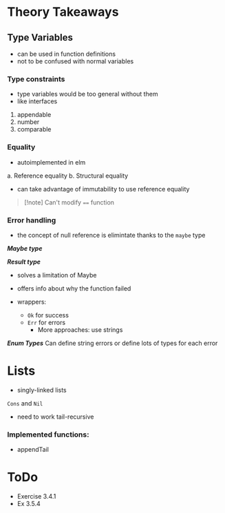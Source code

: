 # Theory Takeaways

## Type Variables
- can be used in function definitions
- not to be confused with normal variables

### Type constraints
- type variables would be too general without them
- like interfaces

1. appendable
2. number
3. comparable

### Equality
- autoimplemented in elm

a. Reference equality
b. Structural equality

- can take advantage of immutability to use reference equality

> [!note] Can't modify `==` function

### Error handling

- the concept of null reference is elimintate thanks to the `maybe` type

***Maybe type***

***Result type***
- solves a limitation of Maybe
- offers info about why the function failed

- wrappers:
	- `Ok` for success
	- `Err` for errors
		- More approaches: use strings

***Enum Types***
Can define string errors or define lots of types for each error

# Lists
- singly-linked lists

`Cons` and `Nil`

- need to work tail-recursive

### Implemented functions:
- appendTail


# ToDo
- Exercise 3.4.1
- Ex 3.5.4